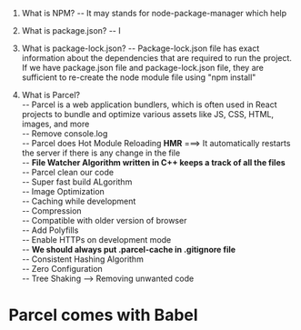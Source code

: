 1. What is NPM?
-- It may stands for node-package-manager which help 

2. What is package.json?
-- I

3. What is package-lock.json?
-- Package-lock.json file has exact information about the dependencies that are required to run the project. If we have package.json file and package-lock.json file, they are sufficient to re-create the node module file using "npm install"

4. What is Parcel? <br/>
-- Parcel is a web application bundlers, which is often used in React projects to bundle and optimize various assets like JS, CSS, HTML, images, and more <br/>
-- Remove console.log <br/>
-- Parcel does Hot Module Reloading <b>HMR</b> ===> It automatically restarts the server if there is any change in the file<br/>
-- <b>File Watcher Algorithm written in C++ keeps a track of all the files</b><br/>
-- Parcel clean our code<br/>
-- Super fast build ALgorithm<br/>
-- Image Optimization<br/>
-- Caching while development<br/>
-- Compression<br/>
-- Compatible with older version of browser<br/>
-- Add Polyfills<br/>
-- Enable HTTPs on development mode<br/>
-- <b>We should always put .parcel-cache in .gitignore file</b><br/>
-- Consistent Hashing Algorithm <br/>
-- Zero Configuration<br/>
-- Tree Shaking --> Removing unwanted code


<h1>Parcel comes with Babel
</h1>


